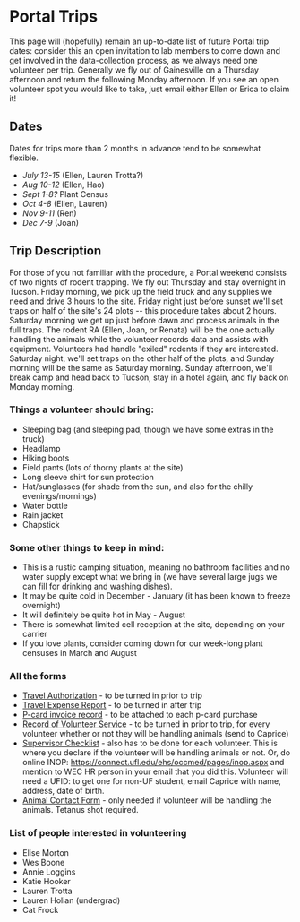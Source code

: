 # Portal Trips


This page will (hopefully) remain an up-to-date list of future Portal trip dates: consider this an open invitation to lab members to come down and get involved in the data-collection process, as we always need one volunteer per trip.  Generally we fly out of Gainesville on a Thursday afternoon and return the following Monday afternoon.  If you see an open volunteer spot you would like to take, just email either Ellen or Erica to claim it!

## Dates

Dates for trips more than 2 months in advance tend to be somewhat flexible.

* *July 13-15* (Ellen, Lauren Trotta?)
* *Aug 10-12* (Ellen, Hao)
* *Sept 1-8?* Plant Census
* *Oct 4-8* (Ellen, Lauren)
* *Nov 9-11* (Ren)
* *Dec 7-9* (Joan)

## Trip Description
For those of you not familiar with the procedure, a Portal weekend consists of two nights of rodent trapping.  We fly out Thursday and stay overnight in Tucson. Friday morning, we pick up the field truck and any supplies we need and drive 3 hours to the site.  Friday night just before sunset we'll set traps on half of the site's 24 plots -- this procedure takes about 2 hours.  Saturday morning we get up just before dawn and process animals in the full traps.  The rodent RA (Ellen, Joan, or Renata) will be the one actually handling the animals while the volunteer records data and assists with equipment.  Volunteers had handle "exiled" rodents if they are interested.  Saturday night, we'll set traps on the other half of the plots, and Sunday morning will be the same as Saturday morning.  Sunday afternoon, we'll break camp and head back to Tucson, stay in a hotel again, and fly back on Monday morning.  

### Things a volunteer should bring:
* Sleeping bag (and sleeping pad, though we have some extras in the truck)
* Headlamp
* Hiking boots
* Field pants (lots of thorny plants at the site)
* Long sleeve shirt for sun protection
* Hat/sunglasses (for shade from the sun, and also for the chilly evenings/mornings)
* Water bottle
* Rain jacket
* Chapstick

### Some other things to keep in mind: 
* This is a rustic camping situation, meaning no bathroom facilities and no water supply except what we bring in (we have several large jugs we can fill for drinking and washing dishes).  
* It may be quite cold in December - January (it has been known to freeze overnight)
* It will definitely be quite hot in May - August
* There is somewhat limited cell reception at the site, depending on your carrier
* If you love plants, consider coming down for our week-long plant censuses in March and August

### All the forms
* [Travel Authorization](http://www.wec.ufl.edu/resources/travel/Travel%20Authorization%201.2.pdf) - to be turned in prior to trip
* [Travel Expense Report](http://www.wec.ufl.edu/resources/travel/Travel%20Expense%20Report%201.2.pdf) - to be turned in after trip
* [P-card invoice record](http://www.wec.ufl.edu/resources/fiscal/Invoice%20Record.pdf) - to be attached to each p-card purchase
* [Record of Volunteer Service](http://hr.ufl.edu/wp-content/uploads/forms/emp_relations/volunteer.pdf) - to be turned in prior to trip, for every volunteer whether or not they will be handling animals (send to Caprice)
* [Supervisor Checklist](http://webfiles.ehs.ufl.edu/jobduty.pdf) - also has to be done for each volunteer.  This is where you declare if the volunteer will be handling animals or not.  Or, do online INOP: https://connect.ufl.edu/ehs/occmed/pages/inop.aspx and mention to WEC HR person in your email that you did this.  Volunteer will need a UFID: to get one for non-UF student, email Caprice with name, address, date of birth.
* [Animal Contact Form](http://webfiles.ehs.ufl.edu/ACForm.pdf) - only needed if volunteer will be handling the animals.  Tetanus shot required.

### List of people interested in volunteering

* Elise Morton
* Wes Boone
* Annie Loggins
* Katie Hooker
* Lauren Trotta
* Lauren Holian (undergrad)
* Cat Frock